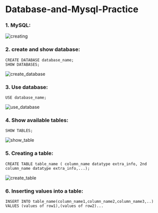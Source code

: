 # Database-and-Mysql-Practice

### 1. MySQL:

![creating](https://user-images.githubusercontent.com/93571037/153547784-3e510350-85fb-4c4d-95e9-09194a4f6626.png)


### 2. create and show database:

```syntax
CREATE DATABASE database_name;
SHOW DATABASES;
```

![create_database](https://user-images.githubusercontent.com/93571037/153418644-b017819a-c423-4c32-8061-213c4115106a.png)

### 3. Use database:

```syntax
USE database_name;
```

![use_database](https://user-images.githubusercontent.com/93571037/153546844-5a578393-e4e9-49db-9159-47638cebf728.png)

### 4. Show available tables:

```syntax
SHOW TABLES;
```

![show_table](https://user-images.githubusercontent.com/93571037/153547632-c9948cc6-962c-46e7-80c5-d1fc1b3d5c57.png)

### 5. Creating a table:

```syntax
CREATE TABLE table_name ( column_name datatype extra_info, 2nd column_name datatype extra_info,...);
```

![create_table](https://user-images.githubusercontent.com/93571037/153548997-addf3bb8-752c-42a2-9699-cd50f50fef47.png)

### 6. Inserting values into a table:

```syntax
INSERT INTO table_name(column_name1,column_name2,column_name3,..) VALUES (values of row1),(values of row2)...
```




